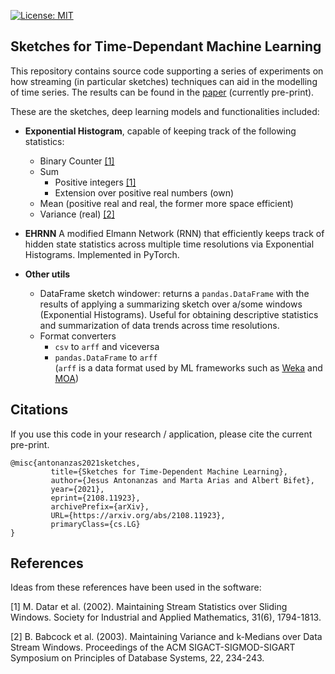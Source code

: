 [![License: MIT](https://img.shields.io/badge/License-MIT-yellow.svg)](https://opensource.org/licenses/MIT)
## Sketches for Time-Dependant Machine Learning

This repository contains source code supporting a series of experiments on how streaming (in particular sketches) 
techniques can aid in the modelling of time series. The results can be found in the 
[paper](https://arxiv.org/abs/2108.11923) (currently pre-print).

These are the sketches, deep learning models and functionalities included:

- **Exponential Histogram**, capable of keeping track of the following statistics:
    - Binary Counter [[1]](#1)
    - Sum
        - Positive integers [[1]](#1)
        - Extension over positive real numbers (own)
    - Mean (positive real and real, the former more space efficient)
    - Variance (real) [[2]](#2)

- **EHRNN**
    A modified Elmann Network (RNN) that efficiently keeps track of hidden state statistics across multiple time resolutions via Exponential Histograms.        Implemented in PyTorch.

- **Other utils**
    - DataFrame sketch windower: returns a ``pandas.DataFrame`` with the results of applying a 
    summarizing sketch over a/some windows (Exponential Histograms). Useful for obtaining descriptive statistics and summarization of data trends across time resolutions.
    - Format converters
        - ``csv`` to ``arff`` and viceversa
        - ``pandas.DataFrame`` to ``arff``  
        (``arff`` is a data format used by ML frameworks such as [Weka](https://www.cs.waikato.ac.nz/ml/weka/) and 
        [MOA](https://moa.cms.waikato.ac.nz/))

## Citations

If you use this code in your research / application, please cite the current pre-print.

``` 
@misc{antonanzas2021sketches,
         title={Sketches for Time-Dependent Machine Learning}, 
         author={Jesus Antonanzas and Marta Arias and Albert Bifet},
         year={2021},
         eprint={2108.11923},
         archivePrefix={arXiv},
         URL={https://arxiv.org/abs/2108.11923},
         primaryClass={cs.LG}
} 
```

## References

Ideas from these references have been used in the software:

<a id="1">[1]</a> 
M. Datar et al. (2002). 
Maintaining Stream Statistics over Sliding Windows. 
Society for Industrial and Applied Mathematics, 31(6), 1794-1813.

<a id="1">[2]</a> 
B. Babcock et al. (2003). 
Maintaining Variance and k-Medians over Data Stream Windows. 
Proceedings of the ACM SIGACT-SIGMOD-SIGART Symposium on Principles of Database Systems, 22, 234-243.
